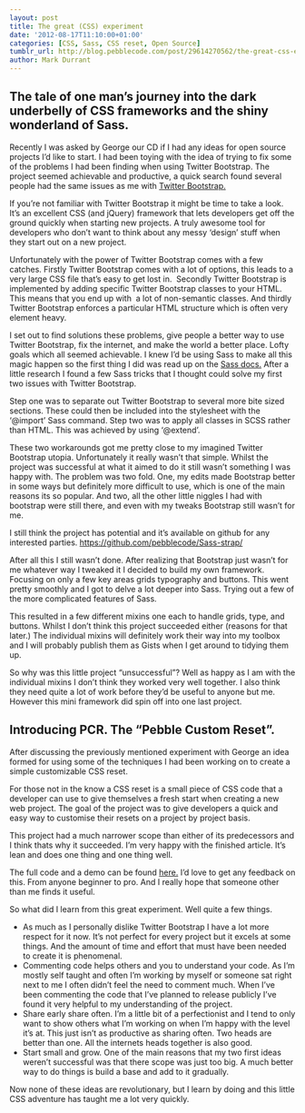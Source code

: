 ```yaml
---
layout: post
title: The great (CSS) experiment
date: '2012-08-17T11:10:00+01:00'
categories: [CSS, Sass, CSS reset, Open Source]
tumblr_url: http://blog.pebblecode.com/post/29614270562/the-great-css-experiment
author: Mark Durrant
---
```

<h2>The tale of one man’s journey into the dark underbelly of CSS frameworks and the shiny wonderland of Sass.</h2>

<p>Recently I was asked by George our CD if I had any ideas for open source projects I’d like to start. I had been toying with the idea of trying to fix some of the problems I had been finding when using Twitter Bootstrap. The project seemed achievable and productive, a quick search found several people had the same issues as me with <a href="http://twitter.github.com/bootstrap/">Twitter Bootstrap.</a></p>

<p>If you&rsquo;re not familiar with Twitter Bootstrap it might be time to take a look. It’s an excellent CSS (and jQuery) framework that lets developers get off the ground quickly when starting new projects. A truly awesome tool for developers who don’t want to think about any messy ‘design’ stuff when they start out on a new project.</p>

<p>Unfortunately with the power of Twitter Bootstrap comes with a few catches. Firstly Twitter Bootstrap comes with a lot of options, this leads to a very large CSS file that&rsquo;s easy to get lost in.  Secondly Twitter Bootstrap is implemented by adding specific Twitter Bootstrap classes to your HTML. This means that you end up with  a lot of non-semantic classes. And thirdly Twitter Bootstrap enforces a particular HTML structure which is often very element heavy.</p>

<p>I set out to find solutions these problems, give people a better way to use Twitter Bootstrap, fix the internet, and make the world a better place. Lofty goals which all seemed achievable. I knew I’d be using Sass to make all this magic happen so the first thing I did was read up on the <a href="http://sass-lang.com/docs.html">Sass docs.</a> After a little research I found a few Sass tricks that I thought could solve my first two issues with Twitter Bootstrap.</p>

<p>Step one was to separate out Twitter Bootstrap to several more bite sized sections. These could then be included into the stylesheet with the ‘@import’ Sass command. Step two was to apply all classes in SCSS rather than HTML. This was achieved by using ‘@extend’.</p>

<p>These two workarounds got me pretty close to my imagined Twitter Bootstrap utopia. Unfortunately it really wasn’t that simple. Whilst the project was successful at what it aimed to do it still wasn’t something I was happy with. The problem was two fold. One, my edits made Bootstrap better in some ways but definitely more difficult to use, which is one of the main reasons its so popular. And two, all the other little niggles I had with bootstrap were still there, and even with my tweaks Bootstrap still wasn’t for me.</p>

<p>I still think the project has potential and it’s available on github for any interested parties. <a href="https://github.com/pebblecode/Sass-strap/">https://github.com/pebblecode/Sass-strap/</a></p>

<p>After all this I still wasn’t done. After realizing that Bootstrap just wasn’t for me whatever way I tweaked it I decided to build my own framework. Focusing on only a few key areas grids typography and buttons. This went pretty smoothly and I got to delve a lot deeper into Sass. Trying out a few of the more complicated features of Sass.</p>

<p>This resulted in a few different mixins one each to handle grids, type, and buttons. Whilst I don’t think this project succeeded either (reasons for that later.) The individual mixins will definitely work their way into my toolbox and I will probably publish them as Gists when I get around to tidying them up.</p>

<p>So why was this little project “unsuccessful”? Well as happy as I am with the individual mixins I don’t think they worked very well together. I also think they need quite a lot of work before they’d be useful to anyone but me. However this mini framework did spin off into one last project.</p>

<h2>Introducing PCR. The “Pebble Custom Reset”.</h2>

<p>After discussing the previously mentioned experiment with George an idea formed for using some of the techniques I had been working on to create a simple customizable CSS reset.</p>

<p>For those not in the know a CSS reset is a small piece of CSS code that a developer can use to give themselves a fresh start when creating a new web project. The goal of the project was to give developers a quick and easy way to customise their resets on a project by project basis.</p>

<p>This project had a much narrower scope than either of its predecessors and I think thats why it succeeded. I’m very happy with the finished article. It’s lean and does one thing and one thing well.</p>

<p>The full code and a demo can be found <a href="http://pebblecode.github.com/PCR/">here.</a> I’d love to get any feedback on this. From anyone beginner to pro. And I really hope that someone other than me finds it useful.  </p>

<p>So what did I learn from this great experiment. Well quite a few things.</p>

<ul><li>As much as I personally dislike Twitter Bootstrap I have a lot more respect for it now. It’s not perfect for every project but it excels at some things. And the amount of time and effort that must have been needed to create it is phenomenal. </li>
<li>Commenting code helps others and you to understand your code. As I’m mostly self taught and often I’m working by myself or someone sat right next to me I often didn&rsquo;t feel the need to comment much. When I’ve been commenting the code that I’ve planned to release publicly I’ve found it very helpful to my understanding of the project.</li>
<li>Share early share often. I’m a little bit of a perfectionist and I tend to only want to show others what I’m working on when I’m happy with the level it’s at. This just isn’t as productive as sharing often. Two heads are better than one. All the internets heads together is also good. </li>
<li>Start small and grow. One of the main reasons that my two first ideas weren&rsquo;t successful was that there scope was just too big. A much better way to do things is build a base and add to it gradually. </li>
</ul><p>Now none of these ideas are revolutionary, but I learn by doing and this little CSS adventure has taught me a lot very quickly.</p>
